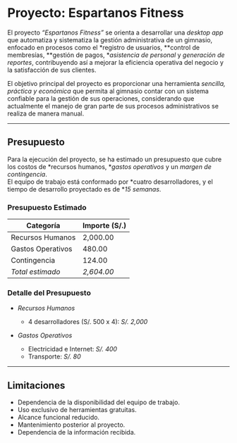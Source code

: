 # Proyecto: Espartanos Fitness

El proyecto *“Espartanos Fitness”* se orienta a desarrollar una *desktop app* que automatiza y sistematiza la gestión administrativa de un gimnasio, enfocado en procesos como el *registro de usuarios, **control de membresías, **gestión de pagos, **asistencia de personal* y *generación de reportes*, contribuyendo así a mejorar la eficiencia operativa del negocio y la satisfacción de sus clientes.

El objetivo principal del proyecto es proporcionar una herramienta *sencilla, práctica y económica* que permita al gimnasio contar con un sistema confiable para la gestión de sus operaciones, considerando que actualmente el manejo de gran parte de sus procesos administrativos se realiza de manera manual.

---

## Presupuesto

Para la ejecución del proyecto, se ha estimado un presupuesto que cubre los costos de *recursos humanos, **gastos operativos* y un *margen de contingencia*.  
El equipo de trabajo está conformado por *cuatro desarrolladores, y el tiempo de desarrollo proyectado es de **15 semanas*.

### Presupuesto Estimado

| Categoría          | Importe (S/.) |
|--------------------|---------------|
| Recursos Humanos   | 2,000.00      |
| Gastos Operativos  | 480.00        |
| Contingencia       | 124.00        |
| *Total estimado* | *2,604.00*  |

### Detalle del Presupuesto

- *Recursos Humanos*  
  - 4 desarrolladores (S/. 500 x 4): *S/. 2,000*

- *Gastos Operativos*  
  - Electricidad e Internet: *S/. 400*  
  - Transporte: *S/. 80*

---

## Limitaciones

- Dependencia de la disponibilidad del equipo de trabajo.  
- Uso exclusivo de herramientas gratuitas.  
- Alcance funcional reducido.  
- Mantenimiento posterior al proyecto.  
- Dependencia de la información recibida.
